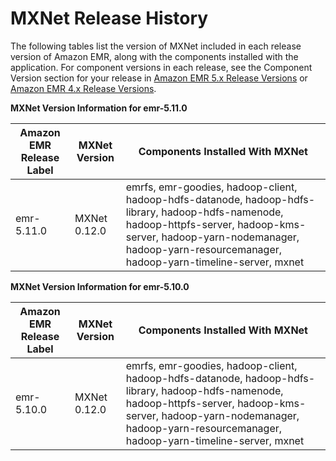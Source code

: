 # MXNet Release History<a name="MXNet-release-history"></a>

The following tables list the version of MXNet included in each release version of Amazon EMR, along with the components installed with the application\. For component versions in each release, see the Component Version section for your release in [Amazon EMR 5\.x Release Versions](emr-release-5x.md) or [Amazon EMR 4\.x Release Versions](emr-release-4x.md)\.


**MXNet Version Information for emr\-5\.11\.0**  

| Amazon EMR Release Label | MXNet Version | Components Installed With MXNet | 
| --- | --- | --- | 
| emr\-5\.11\.0 | MXNet 0\.12\.0 | emrfs, emr\-goodies, hadoop\-client, hadoop\-hdfs\-datanode, hadoop\-hdfs\-library, hadoop\-hdfs\-namenode, hadoop\-httpfs\-server, hadoop\-kms\-server, hadoop\-yarn\-nodemanager, hadoop\-yarn\-resourcemanager, hadoop\-yarn\-timeline\-server, mxnet | 


**MXNet Version Information for emr\-5\.10\.0**  

| Amazon EMR Release Label | MXNet Version | Components Installed With MXNet | 
| --- | --- | --- | 
| emr\-5\.10\.0 | MXNet 0\.12\.0 | emrfs, emr\-goodies, hadoop\-client, hadoop\-hdfs\-datanode, hadoop\-hdfs\-library, hadoop\-hdfs\-namenode, hadoop\-httpfs\-server, hadoop\-kms\-server, hadoop\-yarn\-nodemanager, hadoop\-yarn\-resourcemanager, hadoop\-yarn\-timeline\-server, mxnet | 